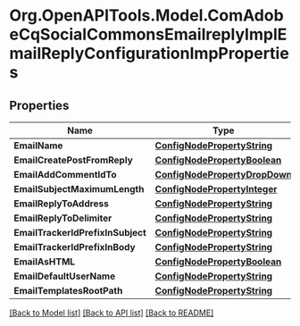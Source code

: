 # Org.OpenAPITools.Model.ComAdobeCqSocialCommonsEmailreplyImplEmailReplyConfigurationImpProperties
## Properties

Name | Type | Description | Notes
------------ | ------------- | ------------- | -------------
**EmailName** | [**ConfigNodePropertyString**](ConfigNodePropertyString.md) |  | [optional] 
**EmailCreatePostFromReply** | [**ConfigNodePropertyBoolean**](ConfigNodePropertyBoolean.md) |  | [optional] 
**EmailAddCommentIdTo** | [**ConfigNodePropertyDropDown**](ConfigNodePropertyDropDown.md) |  | [optional] 
**EmailSubjectMaximumLength** | [**ConfigNodePropertyInteger**](ConfigNodePropertyInteger.md) |  | [optional] 
**EmailReplyToAddress** | [**ConfigNodePropertyString**](ConfigNodePropertyString.md) |  | [optional] 
**EmailReplyToDelimiter** | [**ConfigNodePropertyString**](ConfigNodePropertyString.md) |  | [optional] 
**EmailTrackerIdPrefixInSubject** | [**ConfigNodePropertyString**](ConfigNodePropertyString.md) |  | [optional] 
**EmailTrackerIdPrefixInBody** | [**ConfigNodePropertyString**](ConfigNodePropertyString.md) |  | [optional] 
**EmailAsHTML** | [**ConfigNodePropertyBoolean**](ConfigNodePropertyBoolean.md) |  | [optional] 
**EmailDefaultUserName** | [**ConfigNodePropertyString**](ConfigNodePropertyString.md) |  | [optional] 
**EmailTemplatesRootPath** | [**ConfigNodePropertyString**](ConfigNodePropertyString.md) |  | [optional] 

[[Back to Model list]](../README.md#documentation-for-models) [[Back to API list]](../README.md#documentation-for-api-endpoints) [[Back to README]](../README.md)

